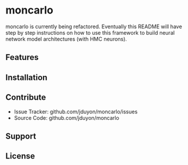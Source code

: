 moncarlo
========

moncarlo is currently being refactored. Eventually this README will have step by step instructions on how to use this framework to build neural network model architectures (with HMC neurons).

Features
--------


Installation
------------


Contribute
----------

- Issue Tracker: github.com/jduyon/moncarlo/issues
- Source Code: github.com/jduyon/moncarlo

Support
-------


License
-------

